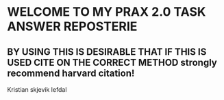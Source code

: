 # WELCOME TO MY PRAX 2.0 TASK ANSWER REPOSTERIE
BY USING THIS IS DESIRABLE THAT IF THIS IS USED CITE ON THE CORRECT METHOD strongly recommend harvard citation!
----------------------------------------------------------------------------
Kristian skjevik lefdal
